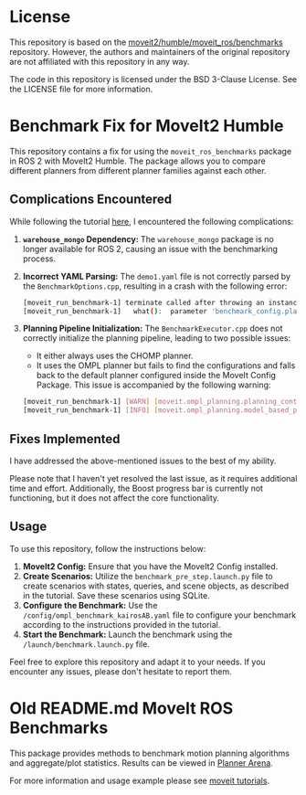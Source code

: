 # License

This repository is based on the [moveit2/humble/moveit_ros/benchmarks](https://github.com/ros-planning/moveit2/tree/humble/moveit_ros/benchmarks) repository. However, the authors and maintainers of the original repository are not affiliated with this repository in any way.

The code in this repository is licensed under the BSD 3-Clause License. See the LICENSE file for more information.


# Benchmark Fix for MoveIt2 Humble

This repository contains a fix for using the `moveit_ros_benchmarks` package in ROS 2 with MoveIt2 Humble. The package allows you to compare different planners from different planner families against each other.

## Complications Encountered

While following the tutorial [here](https://moveit.picknik.ai/humble/doc/examples/benchmarking/benchmarking_tutorial.html), I encountered the following complications:

1. **`warehouse_mongo` Dependency:** The `warehouse_mongo` package is no longer available for ROS 2, causing an issue with the benchmarking process.
2. **Incorrect YAML Parsing:** The `demo1.yaml` file is not correctly parsed by the `BenchmarkOptions.cpp`, resulting in a crash with the following error:
    
    ```bash
    [moveit_run_benchmark-1] terminate called after throwing an instance of 'rclcpp::exceptions::InvalidParameterTypeException'
    [moveit_run_benchmark-1]   what():  parameter 'benchmark_config.planning_pipelines.pipeline1.name' has invalid type: expected [string_array] got [string]
    
    ```
    
3. **Planning Pipeline Initialization:** The `BenchmarkExecutor.cpp` does not correctly initialize the planning pipeline, leading to two possible issues:
    - It either always uses the CHOMP planner.
    - It uses the OMPL planner but fails to find the configurations and falls back to the default planner configured inside the MoveIt Config Package. This issue is accompanied by the following warning:
    
    ```bash
    [moveit_run_benchmark-1] [WARN] [moveit.ompl_planning.planning_context_manager]: Cannot find planning configuration for group 'arm' using planner 'TRRTkConfigDefault'. Will use defaults instead.
    [moveit_run_benchmark-1] [INFO] [moveit.ompl_planning.model_based_planning_context]: Planner configuration 'arm' will use planner 'geometric::RRTConnect'. Additional configuration parameters will be set when the planner is constructed.
    
    ```
    

## Fixes Implemented

I have addressed the above-mentioned issues to the best of my ability.

Please note that I haven't yet resolved the last issue, as it requires additional time and effort. Additionally, the Boost progress bar is currently not functioning, but it does not affect the core functionality.

## Usage

To use this repository, follow the instructions below:

1. **MoveIt2 Config:** Ensure that you have the MoveIt2 Config installed.
2. **Create Scenarios:** Utilize the `benchmark_pre_step.launch.py` file to create scenarios with states, queries, and scene objects, as described in the tutorial. Save these scenarios using SQLite.
3. **Configure the Benchmark:** Use the `/config/ompl_benchmark_kairosAB.yaml` file to configure your benchmark according to the instructions provided in the tutorial.
4. **Start the Benchmark:** Launch the benchmark using the `/launch/benchmark.launch.py` file.

Feel free to explore this repository and adapt it to your needs. If you encounter any issues, please don't hesitate to report them.


# Old README.md MoveIt ROS Benchmarks

This package provides methods to benchmark motion planning algorithms and aggregate/plot statistics. Results can be viewed in [Planner Arena](http://plannerarena.org/).

For more information and usage example please see [moveit tutorials](https://ros-planning.github.io/moveit_tutorials/doc/benchmarking/benchmarking_tutorial.html).
